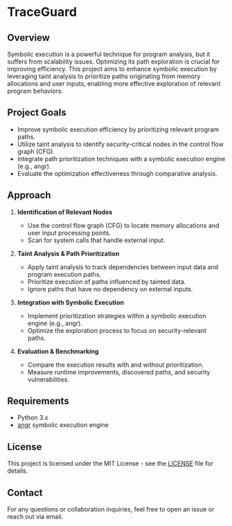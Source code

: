 # TraceGuard

## Overview

Symbolic execution is a powerful technique for program analysis, but it suffers from scalability issues. Optimizing its path exploration is crucial for improving efficiency. This project aims to enhance symbolic execution by leveraging taint analysis to prioritize paths originating from memory allocations and user inputs, enabling more effective exploration of relevant program behaviors.

## Project Goals

- Improve symbolic execution efficiency by prioritizing relevant program paths.
- Utilize taint analysis to identify security-critical nodes in the control flow graph (CFG).
- Integrate path prioritization techniques with a symbolic execution engine (e.g., angr).
- Evaluate the optimization effectiveness through comparative analysis.

## Approach

1. **Identification of Relevant Nodes**
   - Use the control flow graph (CFG) to locate memory allocations and user input processing points.
   - Scan for system calls that handle external input.

2. **Taint Analysis & Path Prioritization**
   - Apply taint analysis to track dependencies between input data and program execution paths.
   - Prioritize execution of paths influenced by tainted data.
   - Ignore paths that have no dependency on external inputs.

3. **Integration with Symbolic Execution**
   - Implement prioritization strategies within a symbolic execution engine (e.g., angr).
   - Optimize the exploration process to focus on security-relevant paths.

4. **Evaluation & Benchmarking**
   - Compare the execution results with and without prioritization.
   - Measure runtime improvements, discovered paths, and security vulnerabilities.

## Requirements

- Python 3.x
- [angr](https://angr.io/) symbolic execution engine

## License

This project is licensed under the MIT License - see the [LICENSE](LICENSE) file for details.

## Contact

For any questions or collaboration inquiries, feel free to open an issue or reach out via email.

